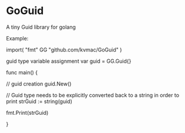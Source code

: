 # GoGuid
A tiny Guid library for golang

Example:

import(
  "fmt"
  GG "github.com/kvmac/GoGuid"
)

guid type variable assignment
var guid = GG.Guid{}

func main() {

  // guid creation
  guid.New()


  // Guid type needs to be explicitly converted back to a string in order to print
  strGuid := string(guid)


  fmt.Print(strGuid)
  

}
